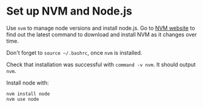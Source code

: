 # Set up NVM and Node.js

Use `nvm` to manage node versions and install node.js. Go to [NVM website](https://github.com/creationix/nvm) to find out the latest command to download and install NVM as it changes over time.

Don't forget to `source ~/.bashrc`, once `nvm` is installed.

Check that installation was successful with `command -v nvm`. It should output `nvm`.

Install node with:
```
nvm install node
nvm use node
```
